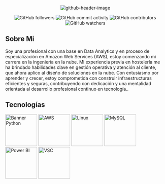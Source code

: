 <div align="center">

  ![github-header-image](https://github.com/user-attachments/assets/5b3b6c36-33c7-4be2-aa48-163c77a297ce)

  ![GitHub followers](https://img.shields.io/github/followers/Scarlat2902)
  ![GitHub commit activity](https://img.shields.io/github/commit-activity/m/Scarlat2902/Scarlat2902)
  ![GitHub contributors](https://img.shields.io/github/contributors/Scarlat2902/Scarlat2902)
  ![GitHub watchers](https://img.shields.io/github/watchers/Scarlat2902/Scarlat2902)
</div>

## Sobre Mi

<p>
Soy una profesional con una base en Data 
Analytics y en proceso de especialización en 
Amazon Web Services (AWS), estoy 
comenzando mi carrera en la ingeniería en 
la nube. Mi experiencia previa en hostelería 
me ha brindado habilidades clave en gestión 
operativa y atención al cliente, que ahora 
aplico al diseño de soluciones en la nube. 
Con entusiasmo por aprender y crecer, 
estoy comprometida con construir 
infraestructuras eficientes y seguras, 
contribuyendo con dedicación y una 
mentalidad orientada al desarrollo 
profesional continuo en tecnología..
  
</p>

## Tecnologías

 <img width="100" alt="Banner Python" src="https://img.shields.io/badge/Python-3776AB?style=for-the-badge&logo=python&logoColor=white">
 <img width="100" alt="AWS" src="https://img.shields.io/badge/AWS-232F3E?style=for-the-badge&logo=amazonaws&logoColor=white">
 <img width="100" alt="Linux" src="https://img.shields.io/badge/Linux-FCC624?style=for-the-badge&logo=linux&logoColor=white">
 <img width="100" alt="MySQL" src="https://img.shields.io/badge/MySQL-4479A1?style=for-the-badge&logo=mysql&logoColor=white">
 <img width="100" alt="Power BI" src="https://img.shields.io/badge/Power_BI-F2C811?style=for-the-badge&logo=powerbi&logoColor=white">
 <img width="100" alt="VSC" src="https://img.shields.io/badge/Visual_Studio_Code-007ACC?style=for-the-badge&logo=visualstudiocode&logoColor=white">


<!--
**Scarlat2902/Scarlat2902** is a ✨ _special_ ✨ repository because its `README.md` (this file) appears on your GitHub profile.

Here are some ideas to get you started:

- 🔭 I’m currently working on ...
- 🌱 I’m currently learning ...
- 👯 I’m looking to collaborate on ...
- 🤔 I’m looking for help with ...
- 💬 Ask me about ...
- 📫 How to reach me: ...
- 😄 Pronouns: ...
- ⚡ Fun fact: ...
-->
